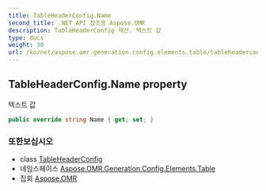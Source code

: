 ```yaml
---
title: TableHeaderConfig.Name
second_title: .NET API 참조용 Aspose.OMR
description: TableHeaderConfig 재산. 텍스트 값
type: docs
weight: 30
url: /ko/net/aspose.omr.generation.config.elements.table/tableheaderconfig/name/
---
```

## TableHeaderConfig.Name property

텍스트 값

```csharp
public override string Name { get; set; }
```

### 또한보십시오

* class [TableHeaderConfig](../)
* 네임스페이스 [Aspose.OMR.Generation.Config.Elements.Table](../../tableheaderconfig/)
* 집회 [Aspose.OMR](../../../)


